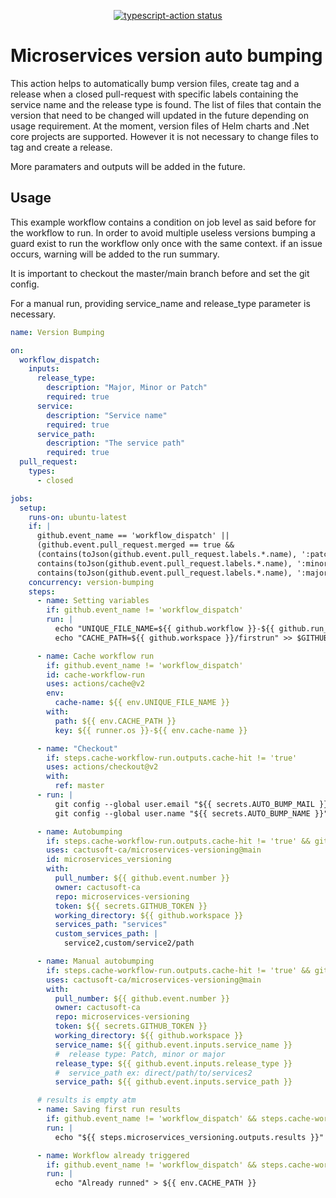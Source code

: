 <p align="center">
  <a href="https://github.com/actions/typescript-action/actions"><img alt="typescript-action status" src="https://github.com/actions/typescript-action/workflows/build-test/badge.svg"></a>
</p>

# Microservices version auto bumping

This action helps to automatically bump version files, create tag and a release when a closed pull-request with specific labels containing the service name and the release type is found.
The list of files that contain the version that need to be changed will updated in the future depending on usage requirement. At the moment, version files of Helm charts and .Net core projects are supported.
However it is not necessary to change files to tag and create a release.

More paramaters and outputs will be added in the future.

## Usage

This example workflow contains a condition on job level as said before for the workflow to run.
In order to avoid multiple useless versions bumping a guard exist to run the workflow only once with the same context.
if an issue occurs, warning will be added to the run summary.

It is important to checkout the master/main branch before and set the git config.

For a manual run, providing service_name and release_type parameter is necessary.

```YAML
name: Version Bumping

on:
  workflow_dispatch:
    inputs:
      release_type:
        description: "Major, Minor or Patch"
        required: true
      service:
        description: "Service name"
        required: true
      service_path:
        description: "The service path"
        required: true
  pull_request:
    types:
      - closed

jobs:
  setup:
    runs-on: ubuntu-latest
    if: |
      github.event_name == 'workflow_dispatch' ||
      (github.event.pull_request.merged == true &&
      (contains(toJson(github.event.pull_request.labels.*.name), ':patch') ||
      contains(toJson(github.event.pull_request.labels.*.name), ':minor') ||
      contains(toJson(github.event.pull_request.labels.*.name), ':major')))
    concurrency: version-bumping
    steps:
      - name: Setting variables
        if: github.event_name != 'workflow_dispatch'
        run: |
          echo "UNIQUE_FILE_NAME=${{ github.workflow }}-${{ github.run_id }}-${{ github.run_number }}" >> $GITHUB_ENV
          echo "CACHE_PATH=${{ github.workspace }}/firstrun" >> $GITHUB_ENV

      - name: Cache workflow run
        if: github.event_name != 'workflow_dispatch'
        id: cache-workflow-run
        uses: actions/cache@v2
        env:
          cache-name: ${{ env.UNIQUE_FILE_NAME }}
        with:
          path: ${{ env.CACHE_PATH }}
          key: ${{ runner.os }}-${{ env.cache-name }}

      - name: "Checkout"
        if: steps.cache-workflow-run.outputs.cache-hit != 'true'
        uses: actions/checkout@v2
        with:
          ref: master
      - run: |
          git config --global user.email "${{ secrets.AUTO_BUMP_MAIL }}"
          git config --global user.name "${{ secrets.AUTO_BUMP_NAME }}"

      - name: Autobumping
        if: steps.cache-workflow-run.outputs.cache-hit != 'true' && github.event_name != 'workflow_dispatch'
        uses: cactusoft-ca/microservices-versioning@main
        id: microservices_versioning
        with:
          pull_number: ${{ github.event.number }}
          owner: cactusoft-ca
          repo: microservices-versioning
          token: ${{ secrets.GITHUB_TOKEN }}
          working_directory: ${{ github.workspace }}
          services_path: "services"
          custom_services_path: |
            service2,custom/service2/path

      - name: Manual autobumping
        if: steps.cache-workflow-run.outputs.cache-hit != 'true' && github.event_name == 'workflow_dispatch'
        uses: cactusoft-ca/microservices-versioning@main
        with:
          pull_number: ${{ github.event.number }}
          owner: cactusoft-ca
          repo: microservices-versioning
          token: ${{ secrets.GITHUB_TOKEN }}
          working_directory: ${{ github.workspace }}
          service_name: ${{ github.event.inputs.service_name }}
          #  release type: Patch, minor or major
          release_type: ${{ github.event.inputs.release_type }}
          #  service_path ex: direct/path/to/services2
          service_path: ${{ github.event.inputs.service_path }}

      # results is empty atm
      - name: Saving first run results
        if: github.event_name != 'workflow_dispatch' && steps.cache-workflow-run.outputs.cache-hit == 'true'
        run: |
          echo "${{ steps.microservices_versioning.outputs.results }}" > ${{ env.CACHE_PATH }}

      - name: Workflow already triggered
        if: github.event_name != 'workflow_dispatch' && steps.cache-workflow-run.outputs.cache-hit == 'true'
        run: |
          echo "Already runned" > ${{ env.CACHE_PATH }}
```
